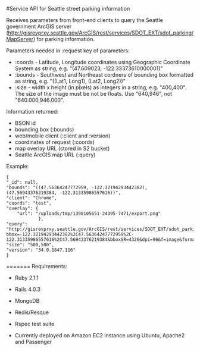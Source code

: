 #Service API for Seattle street parking information

Receives parameters from front-end clients to query the Seattle government ArcGIS server (http://gisrevprxy.seattle.gov/ArcGIS/rest/services/SDOT_EXT/sdot_parking/MapServer) for parking information.

Parameters needed in :request key of parameters:

* :coords - Latitude, Longitude coordinates using Geographic Coordinate System as string, e.g. "(47.609023, -122.33373610000001)"
* :bounds - Southwest and Northeast cordners of bounding box formatted as string, e.g. "((Lat1, Long1), (Lat2, Long2))"
* :size - width x height (in pixels) as integers in a string, e.g. "400,400". The size of the image must be not be floats. Use "640,946", not "640.000,946.000".

Information returned:
* BSON id
* bounding box (:bounds)
* web/mobile client (:client and :version)
* coordinates of request (:coords)
* map overlay URL (stored in S2 bucket)
* Seattle ArcGIS map URL (:query)

Example:

    {
    "_id": null,
    "bounds": "((47.56364247772959, -122.32194293442382), (47.56943376219384, -122.31335986557616))",
    "client": "Chrome",
    "coords": "test",
    "overlay": {
        "url": "/uploads/tmp/1398105651-24395-7471/export.png"
                },
    "query": "http://gisrevprxy.seattle.gov/ArcGIS/rest/services/SDOT_EXT/sdot_parking/MapServer/export?bbox=-122.32194293442382%2C47.56364247772959%2C-122.31335986557616%2C47.56943376219384&bboxSR=4326&dpi=96&f=image&format=png8&imageSR=2926&layers=show%3A7%2C6%2C8%2C9&size=500%2C500&transparent=true",
    "size": "500,500",
    "version": "34.0.1847.116"
    }

=======
Requirements:
* Ruby 2.1.1

* Rails 4.0.3

* MongoDB

* Redis/Resque

* Rspec test suite

* Currently deployed on Amazon EC2 instance using Ubuntu, Apache2 and Passenger


